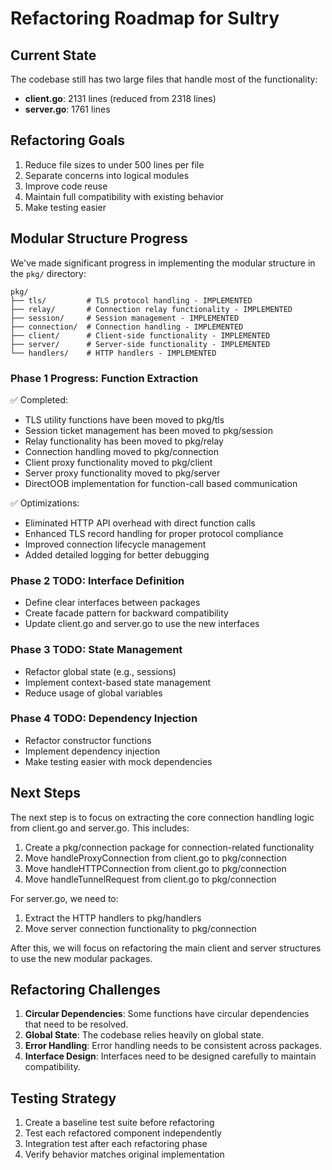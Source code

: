 # Refactoring Roadmap for Sultry

## Current State

The codebase still has two large files that handle most of the functionality:

- **client.go**: 2131 lines (reduced from 2318 lines)
- **server.go**: 1761 lines

## Refactoring Goals

1. Reduce file sizes to under 500 lines per file
2. Separate concerns into logical modules
3. Improve code reuse
4. Maintain full compatibility with existing behavior
5. Make testing easier

## Modular Structure Progress

We've made significant progress in implementing the modular structure in the `pkg/` directory:

```
pkg/
├── tls/         # TLS protocol handling - IMPLEMENTED
├── relay/       # Connection relay functionality - IMPLEMENTED
├── session/     # Session management - IMPLEMENTED
├── connection/  # Connection handling - IMPLEMENTED
├── client/      # Client-side functionality - IMPLEMENTED
├── server/      # Server-side functionality - IMPLEMENTED
└── handlers/    # HTTP handlers - IMPLEMENTED
```

### Phase 1 Progress: Function Extraction

✅ Completed:
- TLS utility functions have been moved to pkg/tls
- Session ticket management has been moved to pkg/session 
- Relay functionality has been moved to pkg/relay
- Connection handling moved to pkg/connection
- Client proxy functionality moved to pkg/client
- Server proxy functionality moved to pkg/server
- DirectOOB implementation for function-call based communication

✅ Optimizations:
- Eliminated HTTP API overhead with direct function calls
- Enhanced TLS record handling for proper protocol compliance
- Improved connection lifecycle management
- Added detailed logging for better debugging

### Phase 2 TODO: Interface Definition

- Define clear interfaces between packages
- Create facade pattern for backward compatibility
- Update client.go and server.go to use the new interfaces

### Phase 3 TODO: State Management

- Refactor global state (e.g., sessions)
- Implement context-based state management
- Reduce usage of global variables

### Phase 4 TODO: Dependency Injection

- Refactor constructor functions
- Implement dependency injection
- Make testing easier with mock dependencies

## Next Steps

The next step is to focus on extracting the core connection handling logic from client.go and server.go. This includes:

1. Create a pkg/connection package for connection-related functionality
2. Move handleProxyConnection from client.go to pkg/connection
3. Move handleHTTPConnection from client.go to pkg/connection
4. Move handleTunnelRequest from client.go to pkg/connection

For server.go, we need to:

1. Extract the HTTP handlers to pkg/handlers
2. Move server connection functionality to pkg/connection

After this, we will focus on refactoring the main client and server structures to use the new modular packages.

## Refactoring Challenges

1. **Circular Dependencies**: Some functions have circular dependencies that need to be resolved.
2. **Global State**: The codebase relies heavily on global state.
3. **Error Handling**: Error handling needs to be consistent across packages.
4. **Interface Design**: Interfaces need to be designed carefully to maintain compatibility.

## Testing Strategy

1. Create a baseline test suite before refactoring
2. Test each refactored component independently
3. Integration test after each refactoring phase
4. Verify behavior matches original implementation